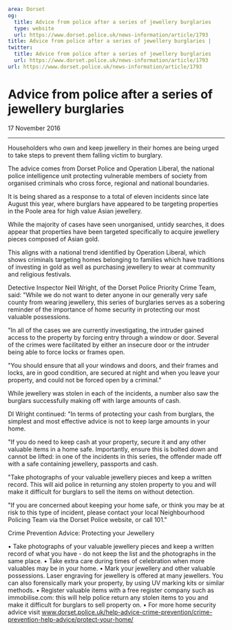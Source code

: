 ```yaml
area: Dorset
og:
  title: Advice from police after a series of jewellery burglaries
  type: website
  url: https://www.dorset.police.uk/news-information/article/1793
title: Advice from police after a series of jewellery burglaries |
twitter:
  title: Advice from police after a series of jewellery burglaries
  url: https://www.dorset.police.uk/news-information/article/1793
url: https://www.dorset.police.uk/news-information/article/1793
```

# Advice from police after a series of jewellery burglaries

17 November 2016

* * *

Householders who own and keep jewellery in their homes are being urged to take steps to prevent them falling victim to burglary.

The advice comes from Dorset Police and Operation Liberal, the national police intelligence unit protecting vulnerable members of society from organised criminals who cross force, regional and national boundaries.

It is being shared as a response to a total of eleven incidents since late August this year, where burglars have appeared to be targeting properties in the Poole area for high value Asian jewellery.

While the majority of cases have seen unorganised, untidy searches, it does appear that properties have been targeted specifically to acquire jewellery pieces composed of Asian gold.

This aligns with a national trend identified by Operation Liberal, which shows criminals targeting homes belonging to families which have traditions of investing in gold as well as purchasing jewellery to wear at community and religious festivals.

Detective Inspector Neil Wright, of the Dorset Police Priority Crime Team, said: "While we do not want to deter anyone in our generally very safe county from wearing jewellery, this series of burglaries serves as a sobering reminder of the importance of home security in protecting our most valuable possessions.

"In all of the cases we are currently investigating, the intruder gained access to the property by forcing entry through a window or door. Several of the crimes were facilitated by either an insecure door or the intruder being able to force locks or frames open.

"You should ensure that all your windows and doors, and their frames and locks, are in good condition, are secured at night and when you leave your property, and could not be forced open by a criminal."

While jewellery was stolen in each of the incidents, a number also saw the burglars successfully making off with large amounts of cash.

DI Wright continued: "In terms of protecting your cash from burglars, the simplest and most effective advice is not to keep large amounts in your home.

"If you do need to keep cash at your property, secure it and any other valuable items in a home safe. Importantly, ensure this is bolted down and cannot be lifted: in one of the incidents in this series, the offender made off with a safe containing jewellery, passports and cash.

"Take photographs of your valuable jewellery pieces and keep a written record. This will aid police in returning any stolen property to you and will make it difficult for burglars to sell the items on without detection.

"If you are concerned about keeping your home safe, or think you may be at risk to this type of incident, please contact your local Neighbourhood Policing Team via the Dorset Police website, or call 101."

Crime Prevention Advice: Protecting your Jewellery

• Take photographs of your valuable jewellery pieces and keep a written record of what you have - do not keep the list and the photographs in the same place.
• Take extra care during times of celebration when more valuables may be in your home.
• Mark your jewellery and other valuable possessions. Laser engraving for jewellery is offered at many jewellers. You can also forensically mark your property, by using UV marking kits or similar methods.
• Register valuable items with a free register company such as immobilise.com: this will help police return any stolen items to you and make it difficult for burglars to sell property on.
• For more home security advice visit www.dorset.police.uk/help-advice-crime-prevention/crime-prevention-help-advice/protect-your-home/
